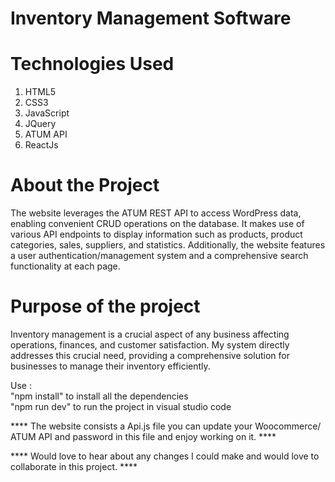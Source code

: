# Inventory Management Software

# Technologies Used
1. HTML5
2. CSS3
3. JavaScript
4. JQuery
5. ATUM API
6. ReactJs

# About the Project
The website leverages the ATUM REST API to access WordPress data, enabling convenient CRUD operations on the database. It makes use of various API endpoints to display information such as products, product categories, sales, suppliers, and statistics. Additionally, the website features a user authentication/management system and a comprehensive search functionality at each page.

# Purpose of the project
Inventory management is a crucial aspect of any business affecting operations, finances, and customer satisfaction. My system directly addresses this crucial need, providing a comprehensive solution for businesses to manage their inventory efficiently.

Use :<br>
"npm install" to install all the dependencies<br>
"npm run dev" to run the project in visual studio code

**** The website consists a Api.js file you can update your Woocommerce/ ATUM API and password in this file and enjoy working on it. ****

**** Would love to hear about any changes I could make and would love to collaborate in this project. ****





